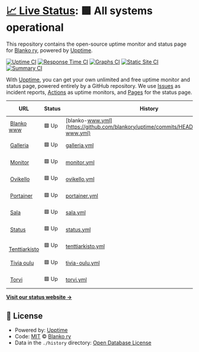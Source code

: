 # [📈 Live Status](https://blankory.github.io/uptime): <!--live status--> **🟩 All systems operational**

This repository contains the open-source uptime monitor and status page for [Blanko ry](https://blanko.fi), powered by [Upptime](https://github.com/upptime/upptime).

[![Uptime CI](https://github.com/blankory/uptime/workflows/Uptime%20CI/badge.svg)](https://github.com/blankory/uptime/actions?query=workflow%3A%22Uptime+CI%22)
[![Response Time CI](https://github.com/blankory/uptime/workflows/Response%20Time%20CI/badge.svg)](https://github.com/blankory/uptime/actions?query=workflow%3A%22Response+Time+CI%22)
[![Graphs CI](https://github.com/blankory/uptime/workflows/Graphs%20CI/badge.svg)](https://github.com/blankory/uptime/actions?query=workflow%3A%22Graphs+CI%22)
[![Static Site CI](https://github.com/blankory/uptime/workflows/Static%20Site%20CI/badge.svg)](https://github.com/blankory/uptime/actions?query=workflow%3A%22Static+Site+CI%22)
[![Summary CI](https://github.com/blankory/uptime/workflows/Summary%20CI/badge.svg)](https://github.com/blankory/uptime/actions?query=workflow%3A%22Summary+CI%22)

With [Upptime](https://upptime.js.org), you can get your own unlimited and free uptime monitor and status page, powered entirely by a GitHub repository. We use [Issues](https://github.com/blankory/uptime/issues) as incident reports, [Actions](https://github.com/blankory/uptime/actions) as uptime monitors, and [Pages](https://blankory.github.io/uptime) for the status page.

<!--start: status pages-->
<!-- This summary is generated by Upptime (https://github.com/upptime/upptime) -->
<!-- Do not edit this manually, your changes will be overwritten -->
<!-- prettier-ignore -->
| URL | Status | History | Response Time | Uptime |
| --- | ------ | ------- | ------------- | ------ |
| <img alt="" src="https://icons.duckduckgo.com/ip3/blanko.fi.ico" height="13"> [Blanko www](https://blanko.fi) | 🟩 Up | [blanko-www.yml](https://github.com/blankory/uptime/commits/HEAD/history/blanko-www.yml) | <details><summary><img alt="Response time graph" src="./graphs/blanko-www/response-time-week.png" height="20"> 1460ms</summary><br><a href="https://up.blanko.fi/history/blanko-www"><img alt="Response time 1649" src="https://img.shields.io/endpoint?url=https%3A%2F%2Fraw.githubusercontent.com%2Fblankory%2Fuptime%2FHEAD%2Fapi%2Fblanko-www%2Fresponse-time.json"></a><br><a href="https://up.blanko.fi/history/blanko-www"><img alt="24-hour response time 1374" src="https://img.shields.io/endpoint?url=https%3A%2F%2Fraw.githubusercontent.com%2Fblankory%2Fuptime%2FHEAD%2Fapi%2Fblanko-www%2Fresponse-time-day.json"></a><br><a href="https://up.blanko.fi/history/blanko-www"><img alt="7-day response time 1460" src="https://img.shields.io/endpoint?url=https%3A%2F%2Fraw.githubusercontent.com%2Fblankory%2Fuptime%2FHEAD%2Fapi%2Fblanko-www%2Fresponse-time-week.json"></a><br><a href="https://up.blanko.fi/history/blanko-www"><img alt="30-day response time 1672" src="https://img.shields.io/endpoint?url=https%3A%2F%2Fraw.githubusercontent.com%2Fblankory%2Fuptime%2FHEAD%2Fapi%2Fblanko-www%2Fresponse-time-month.json"></a><br><a href="https://up.blanko.fi/history/blanko-www"><img alt="1-year response time 1649" src="https://img.shields.io/endpoint?url=https%3A%2F%2Fraw.githubusercontent.com%2Fblankory%2Fuptime%2FHEAD%2Fapi%2Fblanko-www%2Fresponse-time-year.json"></a></details> | <details><summary><a href="https://up.blanko.fi/history/blanko-www">100.00%</a></summary><a href="https://up.blanko.fi/history/blanko-www"><img alt="All-time uptime 100.00%" src="https://img.shields.io/endpoint?url=https%3A%2F%2Fraw.githubusercontent.com%2Fblankory%2Fuptime%2FHEAD%2Fapi%2Fblanko-www%2Fuptime.json"></a><br><a href="https://up.blanko.fi/history/blanko-www"><img alt="24-hour uptime 100.00%" src="https://img.shields.io/endpoint?url=https%3A%2F%2Fraw.githubusercontent.com%2Fblankory%2Fuptime%2FHEAD%2Fapi%2Fblanko-www%2Fuptime-day.json"></a><br><a href="https://up.blanko.fi/history/blanko-www"><img alt="7-day uptime 100.00%" src="https://img.shields.io/endpoint?url=https%3A%2F%2Fraw.githubusercontent.com%2Fblankory%2Fuptime%2FHEAD%2Fapi%2Fblanko-www%2Fuptime-week.json"></a><br><a href="https://up.blanko.fi/history/blanko-www"><img alt="30-day uptime 100.00%" src="https://img.shields.io/endpoint?url=https%3A%2F%2Fraw.githubusercontent.com%2Fblankory%2Fuptime%2FHEAD%2Fapi%2Fblanko-www%2Fuptime-month.json"></a><br><a href="https://up.blanko.fi/history/blanko-www"><img alt="1-year uptime 100.00%" src="https://img.shields.io/endpoint?url=https%3A%2F%2Fraw.githubusercontent.com%2Fblankory%2Fuptime%2FHEAD%2Fapi%2Fblanko-www%2Fuptime-year.json"></a></details>
| <img alt="" src="https://icons.duckduckgo.com/ip3/galleria.blanko.fi.ico" height="13"> [Galleria](https://galleria.blanko.fi) | 🟩 Up | [galleria.yml](https://github.com/blankory/uptime/commits/HEAD/history/galleria.yml) | <details><summary><img alt="Response time graph" src="./graphs/galleria/response-time-week.png" height="20"> 687ms</summary><br><a href="https://up.blanko.fi/history/galleria"><img alt="Response time 755" src="https://img.shields.io/endpoint?url=https%3A%2F%2Fraw.githubusercontent.com%2Fblankory%2Fuptime%2FHEAD%2Fapi%2Fgalleria%2Fresponse-time.json"></a><br><a href="https://up.blanko.fi/history/galleria"><img alt="24-hour response time 560" src="https://img.shields.io/endpoint?url=https%3A%2F%2Fraw.githubusercontent.com%2Fblankory%2Fuptime%2FHEAD%2Fapi%2Fgalleria%2Fresponse-time-day.json"></a><br><a href="https://up.blanko.fi/history/galleria"><img alt="7-day response time 687" src="https://img.shields.io/endpoint?url=https%3A%2F%2Fraw.githubusercontent.com%2Fblankory%2Fuptime%2FHEAD%2Fapi%2Fgalleria%2Fresponse-time-week.json"></a><br><a href="https://up.blanko.fi/history/galleria"><img alt="30-day response time 761" src="https://img.shields.io/endpoint?url=https%3A%2F%2Fraw.githubusercontent.com%2Fblankory%2Fuptime%2FHEAD%2Fapi%2Fgalleria%2Fresponse-time-month.json"></a><br><a href="https://up.blanko.fi/history/galleria"><img alt="1-year response time 755" src="https://img.shields.io/endpoint?url=https%3A%2F%2Fraw.githubusercontent.com%2Fblankory%2Fuptime%2FHEAD%2Fapi%2Fgalleria%2Fresponse-time-year.json"></a></details> | <details><summary><a href="https://up.blanko.fi/history/galleria">100.00%</a></summary><a href="https://up.blanko.fi/history/galleria"><img alt="All-time uptime 100.00%" src="https://img.shields.io/endpoint?url=https%3A%2F%2Fraw.githubusercontent.com%2Fblankory%2Fuptime%2FHEAD%2Fapi%2Fgalleria%2Fuptime.json"></a><br><a href="https://up.blanko.fi/history/galleria"><img alt="24-hour uptime 100.00%" src="https://img.shields.io/endpoint?url=https%3A%2F%2Fraw.githubusercontent.com%2Fblankory%2Fuptime%2FHEAD%2Fapi%2Fgalleria%2Fuptime-day.json"></a><br><a href="https://up.blanko.fi/history/galleria"><img alt="7-day uptime 100.00%" src="https://img.shields.io/endpoint?url=https%3A%2F%2Fraw.githubusercontent.com%2Fblankory%2Fuptime%2FHEAD%2Fapi%2Fgalleria%2Fuptime-week.json"></a><br><a href="https://up.blanko.fi/history/galleria"><img alt="30-day uptime 100.00%" src="https://img.shields.io/endpoint?url=https%3A%2F%2Fraw.githubusercontent.com%2Fblankory%2Fuptime%2FHEAD%2Fapi%2Fgalleria%2Fuptime-month.json"></a><br><a href="https://up.blanko.fi/history/galleria"><img alt="1-year uptime 100.00%" src="https://img.shields.io/endpoint?url=https%3A%2F%2Fraw.githubusercontent.com%2Fblankory%2Fuptime%2FHEAD%2Fapi%2Fgalleria%2Fuptime-year.json"></a></details>
| <img alt="" src="https://icons.duckduckgo.com/ip3/monitor.blanko.fi.ico" height="13"> [Monitor](https://monitor.blanko.fi) | 🟩 Up | [monitor.yml](https://github.com/blankory/uptime/commits/HEAD/history/monitor.yml) | <details><summary><img alt="Response time graph" src="./graphs/monitor/response-time-week.png" height="20"> 776ms</summary><br><a href="https://up.blanko.fi/history/monitor"><img alt="Response time 571" src="https://img.shields.io/endpoint?url=https%3A%2F%2Fraw.githubusercontent.com%2Fblankory%2Fuptime%2FHEAD%2Fapi%2Fmonitor%2Fresponse-time.json"></a><br><a href="https://up.blanko.fi/history/monitor"><img alt="24-hour response time 695" src="https://img.shields.io/endpoint?url=https%3A%2F%2Fraw.githubusercontent.com%2Fblankory%2Fuptime%2FHEAD%2Fapi%2Fmonitor%2Fresponse-time-day.json"></a><br><a href="https://up.blanko.fi/history/monitor"><img alt="7-day response time 776" src="https://img.shields.io/endpoint?url=https%3A%2F%2Fraw.githubusercontent.com%2Fblankory%2Fuptime%2FHEAD%2Fapi%2Fmonitor%2Fresponse-time-week.json"></a><br><a href="https://up.blanko.fi/history/monitor"><img alt="30-day response time 624" src="https://img.shields.io/endpoint?url=https%3A%2F%2Fraw.githubusercontent.com%2Fblankory%2Fuptime%2FHEAD%2Fapi%2Fmonitor%2Fresponse-time-month.json"></a><br><a href="https://up.blanko.fi/history/monitor"><img alt="1-year response time 571" src="https://img.shields.io/endpoint?url=https%3A%2F%2Fraw.githubusercontent.com%2Fblankory%2Fuptime%2FHEAD%2Fapi%2Fmonitor%2Fresponse-time-year.json"></a></details> | <details><summary><a href="https://up.blanko.fi/history/monitor">100.00%</a></summary><a href="https://up.blanko.fi/history/monitor"><img alt="All-time uptime 100.00%" src="https://img.shields.io/endpoint?url=https%3A%2F%2Fraw.githubusercontent.com%2Fblankory%2Fuptime%2FHEAD%2Fapi%2Fmonitor%2Fuptime.json"></a><br><a href="https://up.blanko.fi/history/monitor"><img alt="24-hour uptime 100.00%" src="https://img.shields.io/endpoint?url=https%3A%2F%2Fraw.githubusercontent.com%2Fblankory%2Fuptime%2FHEAD%2Fapi%2Fmonitor%2Fuptime-day.json"></a><br><a href="https://up.blanko.fi/history/monitor"><img alt="7-day uptime 100.00%" src="https://img.shields.io/endpoint?url=https%3A%2F%2Fraw.githubusercontent.com%2Fblankory%2Fuptime%2FHEAD%2Fapi%2Fmonitor%2Fuptime-week.json"></a><br><a href="https://up.blanko.fi/history/monitor"><img alt="30-day uptime 100.00%" src="https://img.shields.io/endpoint?url=https%3A%2F%2Fraw.githubusercontent.com%2Fblankory%2Fuptime%2FHEAD%2Fapi%2Fmonitor%2Fuptime-month.json"></a><br><a href="https://up.blanko.fi/history/monitor"><img alt="1-year uptime 100.00%" src="https://img.shields.io/endpoint?url=https%3A%2F%2Fraw.githubusercontent.com%2Fblankory%2Fuptime%2FHEAD%2Fapi%2Fmonitor%2Fuptime-year.json"></a></details>
| <img alt="" src="https://icons.duckduckgo.com/ip3/ovikello.blanko.fi.ico" height="13"> [Ovikello](https://ovikello.blanko.fi) | 🟩 Up | [ovikello.yml](https://github.com/blankory/uptime/commits/HEAD/history/ovikello.yml) | <details><summary><img alt="Response time graph" src="./graphs/ovikello/response-time-week.png" height="20"> 506ms</summary><br><a href="https://up.blanko.fi/history/ovikello"><img alt="Response time 569" src="https://img.shields.io/endpoint?url=https%3A%2F%2Fraw.githubusercontent.com%2Fblankory%2Fuptime%2FHEAD%2Fapi%2Fovikello%2Fresponse-time.json"></a><br><a href="https://up.blanko.fi/history/ovikello"><img alt="24-hour response time 434" src="https://img.shields.io/endpoint?url=https%3A%2F%2Fraw.githubusercontent.com%2Fblankory%2Fuptime%2FHEAD%2Fapi%2Fovikello%2Fresponse-time-day.json"></a><br><a href="https://up.blanko.fi/history/ovikello"><img alt="7-day response time 506" src="https://img.shields.io/endpoint?url=https%3A%2F%2Fraw.githubusercontent.com%2Fblankory%2Fuptime%2FHEAD%2Fapi%2Fovikello%2Fresponse-time-week.json"></a><br><a href="https://up.blanko.fi/history/ovikello"><img alt="30-day response time 566" src="https://img.shields.io/endpoint?url=https%3A%2F%2Fraw.githubusercontent.com%2Fblankory%2Fuptime%2FHEAD%2Fapi%2Fovikello%2Fresponse-time-month.json"></a><br><a href="https://up.blanko.fi/history/ovikello"><img alt="1-year response time 569" src="https://img.shields.io/endpoint?url=https%3A%2F%2Fraw.githubusercontent.com%2Fblankory%2Fuptime%2FHEAD%2Fapi%2Fovikello%2Fresponse-time-year.json"></a></details> | <details><summary><a href="https://up.blanko.fi/history/ovikello">100.00%</a></summary><a href="https://up.blanko.fi/history/ovikello"><img alt="All-time uptime 100.00%" src="https://img.shields.io/endpoint?url=https%3A%2F%2Fraw.githubusercontent.com%2Fblankory%2Fuptime%2FHEAD%2Fapi%2Fovikello%2Fuptime.json"></a><br><a href="https://up.blanko.fi/history/ovikello"><img alt="24-hour uptime 100.00%" src="https://img.shields.io/endpoint?url=https%3A%2F%2Fraw.githubusercontent.com%2Fblankory%2Fuptime%2FHEAD%2Fapi%2Fovikello%2Fuptime-day.json"></a><br><a href="https://up.blanko.fi/history/ovikello"><img alt="7-day uptime 100.00%" src="https://img.shields.io/endpoint?url=https%3A%2F%2Fraw.githubusercontent.com%2Fblankory%2Fuptime%2FHEAD%2Fapi%2Fovikello%2Fuptime-week.json"></a><br><a href="https://up.blanko.fi/history/ovikello"><img alt="30-day uptime 100.00%" src="https://img.shields.io/endpoint?url=https%3A%2F%2Fraw.githubusercontent.com%2Fblankory%2Fuptime%2FHEAD%2Fapi%2Fovikello%2Fuptime-month.json"></a><br><a href="https://up.blanko.fi/history/ovikello"><img alt="1-year uptime 100.00%" src="https://img.shields.io/endpoint?url=https%3A%2F%2Fraw.githubusercontent.com%2Fblankory%2Fuptime%2FHEAD%2Fapi%2Fovikello%2Fuptime-year.json"></a></details>
| <img alt="" src="https://icons.duckduckgo.com/ip3/portainer.blanko.fi.ico" height="13"> [Portainer](https://portainer.blanko.fi) | 🟩 Up | [portainer.yml](https://github.com/blankory/uptime/commits/HEAD/history/portainer.yml) | <details><summary><img alt="Response time graph" src="./graphs/portainer/response-time-week.png" height="20"> 675ms</summary><br><a href="https://up.blanko.fi/history/portainer"><img alt="Response time 694" src="https://img.shields.io/endpoint?url=https%3A%2F%2Fraw.githubusercontent.com%2Fblankory%2Fuptime%2FHEAD%2Fapi%2Fportainer%2Fresponse-time.json"></a><br><a href="https://up.blanko.fi/history/portainer"><img alt="24-hour response time 528" src="https://img.shields.io/endpoint?url=https%3A%2F%2Fraw.githubusercontent.com%2Fblankory%2Fuptime%2FHEAD%2Fapi%2Fportainer%2Fresponse-time-day.json"></a><br><a href="https://up.blanko.fi/history/portainer"><img alt="7-day response time 675" src="https://img.shields.io/endpoint?url=https%3A%2F%2Fraw.githubusercontent.com%2Fblankory%2Fuptime%2FHEAD%2Fapi%2Fportainer%2Fresponse-time-week.json"></a><br><a href="https://up.blanko.fi/history/portainer"><img alt="30-day response time 699" src="https://img.shields.io/endpoint?url=https%3A%2F%2Fraw.githubusercontent.com%2Fblankory%2Fuptime%2FHEAD%2Fapi%2Fportainer%2Fresponse-time-month.json"></a><br><a href="https://up.blanko.fi/history/portainer"><img alt="1-year response time 694" src="https://img.shields.io/endpoint?url=https%3A%2F%2Fraw.githubusercontent.com%2Fblankory%2Fuptime%2FHEAD%2Fapi%2Fportainer%2Fresponse-time-year.json"></a></details> | <details><summary><a href="https://up.blanko.fi/history/portainer">100.00%</a></summary><a href="https://up.blanko.fi/history/portainer"><img alt="All-time uptime 100.00%" src="https://img.shields.io/endpoint?url=https%3A%2F%2Fraw.githubusercontent.com%2Fblankory%2Fuptime%2FHEAD%2Fapi%2Fportainer%2Fuptime.json"></a><br><a href="https://up.blanko.fi/history/portainer"><img alt="24-hour uptime 100.00%" src="https://img.shields.io/endpoint?url=https%3A%2F%2Fraw.githubusercontent.com%2Fblankory%2Fuptime%2FHEAD%2Fapi%2Fportainer%2Fuptime-day.json"></a><br><a href="https://up.blanko.fi/history/portainer"><img alt="7-day uptime 100.00%" src="https://img.shields.io/endpoint?url=https%3A%2F%2Fraw.githubusercontent.com%2Fblankory%2Fuptime%2FHEAD%2Fapi%2Fportainer%2Fuptime-week.json"></a><br><a href="https://up.blanko.fi/history/portainer"><img alt="30-day uptime 100.00%" src="https://img.shields.io/endpoint?url=https%3A%2F%2Fraw.githubusercontent.com%2Fblankory%2Fuptime%2FHEAD%2Fapi%2Fportainer%2Fuptime-month.json"></a><br><a href="https://up.blanko.fi/history/portainer"><img alt="1-year uptime 100.00%" src="https://img.shields.io/endpoint?url=https%3A%2F%2Fraw.githubusercontent.com%2Fblankory%2Fuptime%2FHEAD%2Fapi%2Fportainer%2Fuptime-year.json"></a></details>
| <img alt="" src="https://icons.duckduckgo.com/ip3/sala.blanko.fi.ico" height="13"> [Sala](https://sala.blanko.fi) | 🟩 Up | [sala.yml](https://github.com/blankory/uptime/commits/HEAD/history/sala.yml) | <details><summary><img alt="Response time graph" src="./graphs/sala/response-time-week.png" height="20"> 927ms</summary><br><a href="https://up.blanko.fi/history/sala"><img alt="Response time 875" src="https://img.shields.io/endpoint?url=https%3A%2F%2Fraw.githubusercontent.com%2Fblankory%2Fuptime%2FHEAD%2Fapi%2Fsala%2Fresponse-time.json"></a><br><a href="https://up.blanko.fi/history/sala"><img alt="24-hour response time 714" src="https://img.shields.io/endpoint?url=https%3A%2F%2Fraw.githubusercontent.com%2Fblankory%2Fuptime%2FHEAD%2Fapi%2Fsala%2Fresponse-time-day.json"></a><br><a href="https://up.blanko.fi/history/sala"><img alt="7-day response time 927" src="https://img.shields.io/endpoint?url=https%3A%2F%2Fraw.githubusercontent.com%2Fblankory%2Fuptime%2FHEAD%2Fapi%2Fsala%2Fresponse-time-week.json"></a><br><a href="https://up.blanko.fi/history/sala"><img alt="30-day response time 909" src="https://img.shields.io/endpoint?url=https%3A%2F%2Fraw.githubusercontent.com%2Fblankory%2Fuptime%2FHEAD%2Fapi%2Fsala%2Fresponse-time-month.json"></a><br><a href="https://up.blanko.fi/history/sala"><img alt="1-year response time 875" src="https://img.shields.io/endpoint?url=https%3A%2F%2Fraw.githubusercontent.com%2Fblankory%2Fuptime%2FHEAD%2Fapi%2Fsala%2Fresponse-time-year.json"></a></details> | <details><summary><a href="https://up.blanko.fi/history/sala">100.00%</a></summary><a href="https://up.blanko.fi/history/sala"><img alt="All-time uptime 100.00%" src="https://img.shields.io/endpoint?url=https%3A%2F%2Fraw.githubusercontent.com%2Fblankory%2Fuptime%2FHEAD%2Fapi%2Fsala%2Fuptime.json"></a><br><a href="https://up.blanko.fi/history/sala"><img alt="24-hour uptime 100.00%" src="https://img.shields.io/endpoint?url=https%3A%2F%2Fraw.githubusercontent.com%2Fblankory%2Fuptime%2FHEAD%2Fapi%2Fsala%2Fuptime-day.json"></a><br><a href="https://up.blanko.fi/history/sala"><img alt="7-day uptime 100.00%" src="https://img.shields.io/endpoint?url=https%3A%2F%2Fraw.githubusercontent.com%2Fblankory%2Fuptime%2FHEAD%2Fapi%2Fsala%2Fuptime-week.json"></a><br><a href="https://up.blanko.fi/history/sala"><img alt="30-day uptime 100.00%" src="https://img.shields.io/endpoint?url=https%3A%2F%2Fraw.githubusercontent.com%2Fblankory%2Fuptime%2FHEAD%2Fapi%2Fsala%2Fuptime-month.json"></a><br><a href="https://up.blanko.fi/history/sala"><img alt="1-year uptime 100.00%" src="https://img.shields.io/endpoint?url=https%3A%2F%2Fraw.githubusercontent.com%2Fblankory%2Fuptime%2FHEAD%2Fapi%2Fsala%2Fuptime-year.json"></a></details>
| <img alt="" src="https://icons.duckduckgo.com/ip3/status.blanko.fi.ico" height="13"> [Status](https://status.blanko.fi) | 🟩 Up | [status.yml](https://github.com/blankory/uptime/commits/HEAD/history/status.yml) | <details><summary><img alt="Response time graph" src="./graphs/status/response-time-week.png" height="20"> 499ms</summary><br><a href="https://up.blanko.fi/history/status"><img alt="Response time 535" src="https://img.shields.io/endpoint?url=https%3A%2F%2Fraw.githubusercontent.com%2Fblankory%2Fuptime%2FHEAD%2Fapi%2Fstatus%2Fresponse-time.json"></a><br><a href="https://up.blanko.fi/history/status"><img alt="24-hour response time 404" src="https://img.shields.io/endpoint?url=https%3A%2F%2Fraw.githubusercontent.com%2Fblankory%2Fuptime%2FHEAD%2Fapi%2Fstatus%2Fresponse-time-day.json"></a><br><a href="https://up.blanko.fi/history/status"><img alt="7-day response time 499" src="https://img.shields.io/endpoint?url=https%3A%2F%2Fraw.githubusercontent.com%2Fblankory%2Fuptime%2FHEAD%2Fapi%2Fstatus%2Fresponse-time-week.json"></a><br><a href="https://up.blanko.fi/history/status"><img alt="30-day response time 550" src="https://img.shields.io/endpoint?url=https%3A%2F%2Fraw.githubusercontent.com%2Fblankory%2Fuptime%2FHEAD%2Fapi%2Fstatus%2Fresponse-time-month.json"></a><br><a href="https://up.blanko.fi/history/status"><img alt="1-year response time 535" src="https://img.shields.io/endpoint?url=https%3A%2F%2Fraw.githubusercontent.com%2Fblankory%2Fuptime%2FHEAD%2Fapi%2Fstatus%2Fresponse-time-year.json"></a></details> | <details><summary><a href="https://up.blanko.fi/history/status">100.00%</a></summary><a href="https://up.blanko.fi/history/status"><img alt="All-time uptime 100.00%" src="https://img.shields.io/endpoint?url=https%3A%2F%2Fraw.githubusercontent.com%2Fblankory%2Fuptime%2FHEAD%2Fapi%2Fstatus%2Fuptime.json"></a><br><a href="https://up.blanko.fi/history/status"><img alt="24-hour uptime 100.00%" src="https://img.shields.io/endpoint?url=https%3A%2F%2Fraw.githubusercontent.com%2Fblankory%2Fuptime%2FHEAD%2Fapi%2Fstatus%2Fuptime-day.json"></a><br><a href="https://up.blanko.fi/history/status"><img alt="7-day uptime 100.00%" src="https://img.shields.io/endpoint?url=https%3A%2F%2Fraw.githubusercontent.com%2Fblankory%2Fuptime%2FHEAD%2Fapi%2Fstatus%2Fuptime-week.json"></a><br><a href="https://up.blanko.fi/history/status"><img alt="30-day uptime 100.00%" src="https://img.shields.io/endpoint?url=https%3A%2F%2Fraw.githubusercontent.com%2Fblankory%2Fuptime%2FHEAD%2Fapi%2Fstatus%2Fuptime-month.json"></a><br><a href="https://up.blanko.fi/history/status"><img alt="1-year uptime 100.00%" src="https://img.shields.io/endpoint?url=https%3A%2F%2Fraw.githubusercontent.com%2Fblankory%2Fuptime%2FHEAD%2Fapi%2Fstatus%2Fuptime-year.json"></a></details>
| <img alt="" src="https://icons.duckduckgo.com/ip3/tentit.blanko.fi.ico" height="13"> [Tenttiarkisto](https://tentit.blanko.fi) | 🟩 Up | [tenttiarkisto.yml](https://github.com/blankory/uptime/commits/HEAD/history/tenttiarkisto.yml) | <details><summary><img alt="Response time graph" src="./graphs/tenttiarkisto/response-time-week.png" height="20"> 576ms</summary><br><a href="https://up.blanko.fi/history/tenttiarkisto"><img alt="Response time 548" src="https://img.shields.io/endpoint?url=https%3A%2F%2Fraw.githubusercontent.com%2Fblankory%2Fuptime%2FHEAD%2Fapi%2Ftenttiarkisto%2Fresponse-time.json"></a><br><a href="https://up.blanko.fi/history/tenttiarkisto"><img alt="24-hour response time 502" src="https://img.shields.io/endpoint?url=https%3A%2F%2Fraw.githubusercontent.com%2Fblankory%2Fuptime%2FHEAD%2Fapi%2Ftenttiarkisto%2Fresponse-time-day.json"></a><br><a href="https://up.blanko.fi/history/tenttiarkisto"><img alt="7-day response time 576" src="https://img.shields.io/endpoint?url=https%3A%2F%2Fraw.githubusercontent.com%2Fblankory%2Fuptime%2FHEAD%2Fapi%2Ftenttiarkisto%2Fresponse-time-week.json"></a><br><a href="https://up.blanko.fi/history/tenttiarkisto"><img alt="30-day response time 550" src="https://img.shields.io/endpoint?url=https%3A%2F%2Fraw.githubusercontent.com%2Fblankory%2Fuptime%2FHEAD%2Fapi%2Ftenttiarkisto%2Fresponse-time-month.json"></a><br><a href="https://up.blanko.fi/history/tenttiarkisto"><img alt="1-year response time 548" src="https://img.shields.io/endpoint?url=https%3A%2F%2Fraw.githubusercontent.com%2Fblankory%2Fuptime%2FHEAD%2Fapi%2Ftenttiarkisto%2Fresponse-time-year.json"></a></details> | <details><summary><a href="https://up.blanko.fi/history/tenttiarkisto">100.00%</a></summary><a href="https://up.blanko.fi/history/tenttiarkisto"><img alt="All-time uptime 100.00%" src="https://img.shields.io/endpoint?url=https%3A%2F%2Fraw.githubusercontent.com%2Fblankory%2Fuptime%2FHEAD%2Fapi%2Ftenttiarkisto%2Fuptime.json"></a><br><a href="https://up.blanko.fi/history/tenttiarkisto"><img alt="24-hour uptime 100.00%" src="https://img.shields.io/endpoint?url=https%3A%2F%2Fraw.githubusercontent.com%2Fblankory%2Fuptime%2FHEAD%2Fapi%2Ftenttiarkisto%2Fuptime-day.json"></a><br><a href="https://up.blanko.fi/history/tenttiarkisto"><img alt="7-day uptime 100.00%" src="https://img.shields.io/endpoint?url=https%3A%2F%2Fraw.githubusercontent.com%2Fblankory%2Fuptime%2FHEAD%2Fapi%2Ftenttiarkisto%2Fuptime-week.json"></a><br><a href="https://up.blanko.fi/history/tenttiarkisto"><img alt="30-day uptime 100.00%" src="https://img.shields.io/endpoint?url=https%3A%2F%2Fraw.githubusercontent.com%2Fblankory%2Fuptime%2FHEAD%2Fapi%2Ftenttiarkisto%2Fuptime-month.json"></a><br><a href="https://up.blanko.fi/history/tenttiarkisto"><img alt="1-year uptime 100.00%" src="https://img.shields.io/endpoint?url=https%3A%2F%2Fraw.githubusercontent.com%2Fblankory%2Fuptime%2FHEAD%2Fapi%2Ftenttiarkisto%2Fuptime-year.json"></a></details>
| <img alt="" src="https://icons.duckduckgo.com/ip3/tiviaoulu.fi.ico" height="13"> [Tivia oulu](https://tiviaoulu.fi/) | 🟩 Up | [tivia-oulu.yml](https://github.com/blankory/uptime/commits/HEAD/history/tivia-oulu.yml) | <details><summary><img alt="Response time graph" src="./graphs/tivia-oulu/response-time-week.png" height="20"> 1206ms</summary><br><a href="https://up.blanko.fi/history/tivia-oulu"><img alt="Response time 1195" src="https://img.shields.io/endpoint?url=https%3A%2F%2Fraw.githubusercontent.com%2Fblankory%2Fuptime%2FHEAD%2Fapi%2Ftivia-oulu%2Fresponse-time.json"></a><br><a href="https://up.blanko.fi/history/tivia-oulu"><img alt="24-hour response time 1065" src="https://img.shields.io/endpoint?url=https%3A%2F%2Fraw.githubusercontent.com%2Fblankory%2Fuptime%2FHEAD%2Fapi%2Ftivia-oulu%2Fresponse-time-day.json"></a><br><a href="https://up.blanko.fi/history/tivia-oulu"><img alt="7-day response time 1206" src="https://img.shields.io/endpoint?url=https%3A%2F%2Fraw.githubusercontent.com%2Fblankory%2Fuptime%2FHEAD%2Fapi%2Ftivia-oulu%2Fresponse-time-week.json"></a><br><a href="https://up.blanko.fi/history/tivia-oulu"><img alt="30-day response time 1199" src="https://img.shields.io/endpoint?url=https%3A%2F%2Fraw.githubusercontent.com%2Fblankory%2Fuptime%2FHEAD%2Fapi%2Ftivia-oulu%2Fresponse-time-month.json"></a><br><a href="https://up.blanko.fi/history/tivia-oulu"><img alt="1-year response time 1195" src="https://img.shields.io/endpoint?url=https%3A%2F%2Fraw.githubusercontent.com%2Fblankory%2Fuptime%2FHEAD%2Fapi%2Ftivia-oulu%2Fresponse-time-year.json"></a></details> | <details><summary><a href="https://up.blanko.fi/history/tivia-oulu">100.00%</a></summary><a href="https://up.blanko.fi/history/tivia-oulu"><img alt="All-time uptime 100.00%" src="https://img.shields.io/endpoint?url=https%3A%2F%2Fraw.githubusercontent.com%2Fblankory%2Fuptime%2FHEAD%2Fapi%2Ftivia-oulu%2Fuptime.json"></a><br><a href="https://up.blanko.fi/history/tivia-oulu"><img alt="24-hour uptime 100.00%" src="https://img.shields.io/endpoint?url=https%3A%2F%2Fraw.githubusercontent.com%2Fblankory%2Fuptime%2FHEAD%2Fapi%2Ftivia-oulu%2Fuptime-day.json"></a><br><a href="https://up.blanko.fi/history/tivia-oulu"><img alt="7-day uptime 100.00%" src="https://img.shields.io/endpoint?url=https%3A%2F%2Fraw.githubusercontent.com%2Fblankory%2Fuptime%2FHEAD%2Fapi%2Ftivia-oulu%2Fuptime-week.json"></a><br><a href="https://up.blanko.fi/history/tivia-oulu"><img alt="30-day uptime 100.00%" src="https://img.shields.io/endpoint?url=https%3A%2F%2Fraw.githubusercontent.com%2Fblankory%2Fuptime%2FHEAD%2Fapi%2Ftivia-oulu%2Fuptime-month.json"></a><br><a href="https://up.blanko.fi/history/tivia-oulu"><img alt="1-year uptime 100.00%" src="https://img.shields.io/endpoint?url=https%3A%2F%2Fraw.githubusercontent.com%2Fblankory%2Fuptime%2FHEAD%2Fapi%2Ftivia-oulu%2Fuptime-year.json"></a></details>
| <img alt="" src="https://icons.duckduckgo.com/ip3/torvi.blanko.fi.ico" height="13"> [Torvi](https://torvi.blanko.fi) | 🟩 Up | [torvi.yml](https://github.com/blankory/uptime/commits/HEAD/history/torvi.yml) | <details><summary><img alt="Response time graph" src="./graphs/torvi/response-time-week.png" height="20"> 512ms</summary><br><a href="https://up.blanko.fi/history/torvi"><img alt="Response time 533" src="https://img.shields.io/endpoint?url=https%3A%2F%2Fraw.githubusercontent.com%2Fblankory%2Fuptime%2FHEAD%2Fapi%2Ftorvi%2Fresponse-time.json"></a><br><a href="https://up.blanko.fi/history/torvi"><img alt="24-hour response time 501" src="https://img.shields.io/endpoint?url=https%3A%2F%2Fraw.githubusercontent.com%2Fblankory%2Fuptime%2FHEAD%2Fapi%2Ftorvi%2Fresponse-time-day.json"></a><br><a href="https://up.blanko.fi/history/torvi"><img alt="7-day response time 512" src="https://img.shields.io/endpoint?url=https%3A%2F%2Fraw.githubusercontent.com%2Fblankory%2Fuptime%2FHEAD%2Fapi%2Ftorvi%2Fresponse-time-week.json"></a><br><a href="https://up.blanko.fi/history/torvi"><img alt="30-day response time 558" src="https://img.shields.io/endpoint?url=https%3A%2F%2Fraw.githubusercontent.com%2Fblankory%2Fuptime%2FHEAD%2Fapi%2Ftorvi%2Fresponse-time-month.json"></a><br><a href="https://up.blanko.fi/history/torvi"><img alt="1-year response time 533" src="https://img.shields.io/endpoint?url=https%3A%2F%2Fraw.githubusercontent.com%2Fblankory%2Fuptime%2FHEAD%2Fapi%2Ftorvi%2Fresponse-time-year.json"></a></details> | <details><summary><a href="https://up.blanko.fi/history/torvi">100.00%</a></summary><a href="https://up.blanko.fi/history/torvi"><img alt="All-time uptime 100.00%" src="https://img.shields.io/endpoint?url=https%3A%2F%2Fraw.githubusercontent.com%2Fblankory%2Fuptime%2FHEAD%2Fapi%2Ftorvi%2Fuptime.json"></a><br><a href="https://up.blanko.fi/history/torvi"><img alt="24-hour uptime 100.00%" src="https://img.shields.io/endpoint?url=https%3A%2F%2Fraw.githubusercontent.com%2Fblankory%2Fuptime%2FHEAD%2Fapi%2Ftorvi%2Fuptime-day.json"></a><br><a href="https://up.blanko.fi/history/torvi"><img alt="7-day uptime 100.00%" src="https://img.shields.io/endpoint?url=https%3A%2F%2Fraw.githubusercontent.com%2Fblankory%2Fuptime%2FHEAD%2Fapi%2Ftorvi%2Fuptime-week.json"></a><br><a href="https://up.blanko.fi/history/torvi"><img alt="30-day uptime 100.00%" src="https://img.shields.io/endpoint?url=https%3A%2F%2Fraw.githubusercontent.com%2Fblankory%2Fuptime%2FHEAD%2Fapi%2Ftorvi%2Fuptime-month.json"></a><br><a href="https://up.blanko.fi/history/torvi"><img alt="1-year uptime 100.00%" src="https://img.shields.io/endpoint?url=https%3A%2F%2Fraw.githubusercontent.com%2Fblankory%2Fuptime%2FHEAD%2Fapi%2Ftorvi%2Fuptime-year.json"></a></details>

<!--end: status pages-->

[**Visit our status website →**](https://blankory.github.io/uptime)

## 📄 License

- Powered by: [Upptime](https://github.com/upptime/upptime)
- Code: [MIT](./LICENSE) © [Blanko ry](https://blanko.fi)
- Data in the `./history` directory: [Open Database License](https://opendatacommons.org/licenses/odbl/1-0/)
